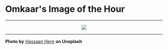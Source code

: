 # Omkaar's Image of the Hour

---

<div align="center">

<a href="https://unsplash.com/photos/red-spheres-against-a-dark-red-background-l5yDLKsu03s">
  <img src="https://images.unsplash.com/photo-1750101272034-7becde7454dd?crop=entropy&cs=tinysrgb&fit=max&fm=jpg&ixid=M3w3NjA2Nzh8MHwxfHJhbmRvbXx8fHx8fHx8fDE3NTI4MDA0MDB8&ixlib=rb-4.1.0&q=80&w=1080" style="max-width:100%; height:auto;">
</a>



</div>

---

**Photo by** [Hassaan Here](https://unsplash.com/@hassaanhre) **on Unsplash**
